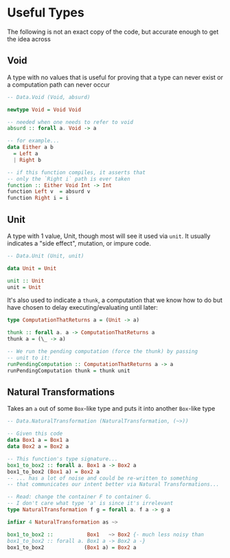 # Useful Types

The following is not an exact copy of the code, but accurate enough to get the idea across

## Void

A type with no values that is useful for proving that a type can never exist or a computation path can never occur

```purescript
-- Data.Void (Void, absurd)

newtype Void = Void Void

-- needed when one needs to refer to void
absurd :: forall a. Void -> a

-- for example...
data Either a b
  = Left a
  | Right b

-- if this function compiles, it asserts that
-- only the `Right i` path is ever taken
function :: Either Void Int -> Int
function Left v  = absurd v
function Right i = i
```

## Unit

A type with 1 value, Unit, though most will see it used via `unit`. It usually indicates a "side effect", mutation, or impure code.
```purescript
-- Data.Unit (Unit, unit)

data Unit = Unit

unit :: Unit
unit = Unit
```
It's also used to indicate a `thunk`, a computation that we know how to do but have chosen to delay executing/evaluating until later:
```purescript
type ComputationThatReturns a = (Unit -> a)

thunk :: forall a. a -> ComputationThatReturns a
thunk a = (\_ -> a)

-- We run the pending computation (force the thunk) by passing
-- unit to it:
runPendingComputation :: ComputationThatReturns a -> a
runPendingComputation thunk = thunk unit
```

## Natural Transformations

Takes an `a` out of some `Box`-like type and puts it into another `Box`-like type

```purescript
-- Data.NaturalTransformation (NaturalTransformation, (~>))

-- Given this code
data Box1 a = Box1 a
data Box2 a = Box2 a

-- This function's type signature...
box1_to_box2 :: forall a. Box1 a -> Box2 a
box1_to_box2 (Box1 a) = Box2 a
-- ... has a lot of noise and could be re-written to something
-- that communicates our intent better via Natural Transformations...

-- Read: change the container F to container G.
-- I don't care what type 'a' is since it's irrelevant
type NaturalTransformation f g = forall a. f a -> g a

infixr 4 NaturalTransformation as ~>

box1_to_box2 ::           Box1   ~> Box2 {- much less noisy than
box1_to_box2 :: forall a. Box1 a -> Box2 a -}
box1_to_box2             (Box1 a) = Box2 a
```
